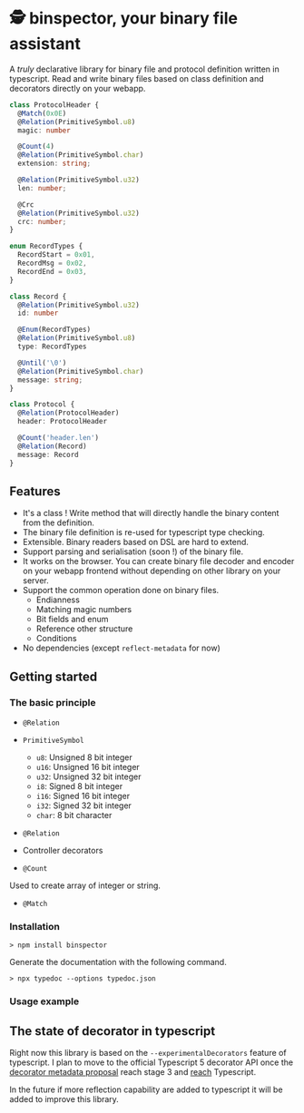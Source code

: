 # 🕵️ binspector, your binary file assistant

A _truly_ declarative library for binary file and protocol definition
written in typescript. Read and write binary files based on class
definition and decorators directly on your webapp.

```typescript
class ProtocolHeader {
  @Match(0x0E)
  @Relation(PrimitiveSymbol.u8)
  magic: number

  @Count(4)
  @Relation(PrimitiveSymbol.char)
  extension: string;

  @Relation(PrimitiveSymbol.u32)
  len: number;

  @Crc
  @Relation(PrimitiveSymbol.u32)
  crc: number;
}

enum RecordTypes {
  RecordStart = 0x01,
  RecordMsg = 0x02,
  RecordEnd = 0x03,
}

class Record {
  @Relation(PrimitiveSymbol.u32)
  id: number

  @Enum(RecordTypes)
  @Relation(PrimitiveSymbol.u8)
  type: RecordTypes

  @Until('\0')
  @Relation(PrimitiveSymbol.char)
  message: string;
}

class Protocol {
  @Relation(ProtocolHeader)
  header: ProtocolHeader

  @Count('header.len')
  @Relation(Record)
  message: Record
}
```

## Features

* It's a class ! Write method that will directly handle the binary
  content from the definition.
* The binary file definition is re-used for typescript type checking.
* Extensible. Binary readers based on DSL are hard to extend.
* Support parsing and serialisation (soon !) of the binary file.
* It works on the browser. You can create binary file decoder and encoder on
  your webapp frontend without depending on other library on your server.
* Support the common operation done on binary files.
  * Endianness
  * Matching magic numbers
  * Bit fields and enum
  * Reference other structure
  * Conditions
* No dependencies (except `reflect-metadata` for now)

## Getting started

### The basic principle

* `@Relation`

* `PrimitiveSymbol`

  * `u8`: Unsigned 8 bit integer
  * `u16`: Unsigned 16 bit integer
  * `u32`: Unsigned 32 bit integer
  * `i8`: Signed 8 bit integer
  * `i16`: Signed 16 bit integer
  * `i32`: Signed 32 bit integer
  * `char`: 8 bit character

* `@Relation`

- Controller decorators

* `@Count`

Used to create array of integer or string.

* `@Match`

### Installation

```
> npm install binspector
```

Generate the documentation with the following command.

```
> npx typedoc --options typedoc.json
```

### Usage example

## The state of decorator in typescript

Right now this library is based on the `--experimentalDecorators` feature of
typescript.
I plan to move to the official Typescript 5 decorator API once the [decorator metadata proposal](https://github.com/tc39/proposal-decorator-metadata)
reach stage 3 and [reach](https://github.com/microsoft/TypeScript/issues/53461) Typescript.

In the future if more reflection capability are added to typescript it will be
added to improve this library.

